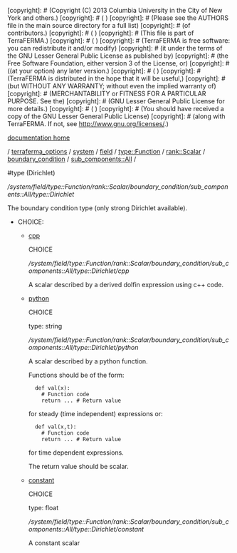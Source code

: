 [copyright]: # (Copyright (C) 2013 Columbia University in the City of New York and others.)
[copyright]: # ( )
[copyright]: # (Please see the AUTHORS file in the main source directory for a full list)
[copyright]: # (of contributors.)
[copyright]: # ( )
[copyright]: # (This file is part of TerraFERMA.)
[copyright]: # ( )
[copyright]: # (TerraFERMA is free software: you can redistribute it and/or modify)
[copyright]: # (it under the terms of the GNU Lesser General Public License as published by)
[copyright]: # (the Free Software Foundation, either version 3 of the License, or)
[copyright]: # ((at your option) any later version.)
[copyright]: # ( )
[copyright]: # (TerraFERMA is distributed in the hope that it will be useful,)
[copyright]: # (but WITHOUT ANY WARRANTY; without even the implied warranty of)
[copyright]: # (MERCHANTABILITY or FITNESS FOR A PARTICULAR PURPOSE. See the)
[copyright]: # (GNU Lesser General Public License for more details.)
[copyright]: # ( )
[copyright]: # (You should have received a copy of the GNU Lesser General Public License)
[copyright]: # (along with TerraFERMA. If not, see <http://www.gnu.org/licenses/>.)

[documentation home](https://github.com/terraferma/terraferma/wiki/Documentation)

/ [terraferma_options](../../../../../../../terraferma_options.md) / [system](../../../../../../system.md) / [field](../../../../../field.md) / [type::Function](../../../../type__Function.md) / [rank::Scalar](../../../rank__Scalar.md) / [boundary_condition](../../boundary_condition.md) / [sub_components::All](../sub_components__All.md) /

#type (Dirichlet)

*/system/field/type::Function/rank::Scalar/boundary_condition/sub_components::All/type::Dirichlet*

The boundary condition type (only strong Dirichlet available).

* CHOICE:
    * [cpp](type__Dirichlet/cpp.md "child")

        CHOICE 

        */system/field/type::Function/rank::Scalar/boundary_condition/sub_components::All/type::Dirichlet/cpp*

        A scalar described by a derived dolfin expression using c++ code.

    * [python](type__Dirichlet/python.md "child")

        CHOICE 

        type: string

        */system/field/type::Function/rank::Scalar/boundary_condition/sub_components::All/type::Dirichlet/python*

        A scalar described by a python function.
        
        Functions should be of the form:
        
            def val(x):
              # Function code
              return ... # Return value
        
         for steady (time independent) expressions or:
        
            def val(x,t):
              # Function code
              return ... # Return value
        
         for time dependent expressions.
        
        The return value should be scalar.

    * [constant](type__Dirichlet/constant.md "child")

        CHOICE 

        type: float

        */system/field/type::Function/rank::Scalar/boundary_condition/sub_components::All/type::Dirichlet/constant*

        A constant scalar

[autogenerated]: # (This file was automatically generated from the schema file:/home/cwilson/repos/github/TerraFERMA/TerraFERMA/buckettools/schemas/function.rng.)

